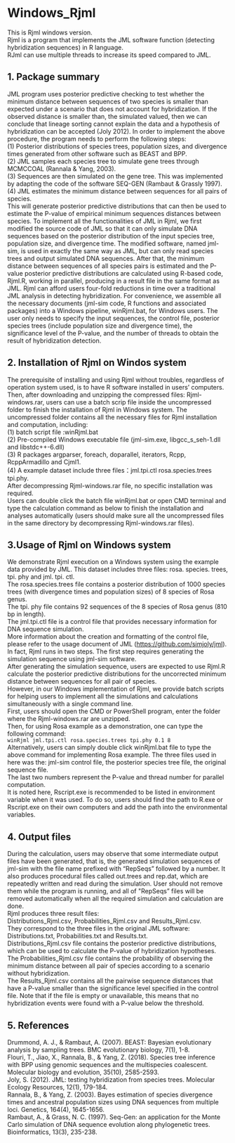 # Windows_Rjml 
This is Rjml windows version.   
Rjml is a program that implements the JML software function (detecting hybridization sequences) in R language.   
RJml can use multiple threads to increase its speed compared to JML.  
## 1. Package summary
JML program uses posterior predictive checking to test whether the minimum distance between sequences of two species is smaller than expected under a scenario that does not account for hybridization.
If the observed distance is smaller than, the simulated valued, then we can conclude that lineage sorting cannot explain the data and a hypothesis of hybridization can be accepted (Joly 2012).
In order to implement the above procedure, the program needs to perform the following steps:  
(1) Posterior distributions of species trees, population sizes, and divergence times generated from other software such as BEAST and BPP.  
(2) JML samples each species tree to simulate gene trees through MCMCCOAL (Rannala & Yang, 2003).  
(3) Sequences are then simulated on the gene tree. This was implemented by adapting the code of the software SEQ-GEN (Rambaut & Grassly 1997).   
(4) JML estimates the minimum distance between sequences for all pairs of species.  
This will generate posterior predictive distributions that can then be used to estimate the P-value of empirical minimum sequences distances between species.
To implement all the functionalities of JML in Rjml, we first modified the source code of JML so that it can only simulate DNA sequences based on the posterior distribution of the input species tree, population size, and divergence time.
The modified software, named jml-sim, is used in exactly the same way as JML, but can only read species trees and output simulated DNA sequences. 
After that, the minimum distance between sequences of all species pairs is estimated and the P-value posterior predictive distributions are calculated using R-based code, Rjml.R, working in parallel, producing in a result file in the same format as JML. 
Rjml can afford users four-fold reductions in time over a traditional JML analysis in detecting hybridization. 
For convenience, we assemble all the necessary documents (jml-sim code, R functions and associated packages) into a Windows pipeline, winRjml.bat, for Windows users. 
The user only needs to specify the input sequences, the control file, posterior species trees (include population size and divergence time), the significance level of the P-value, and the number of threads to obtain the result of hybridization detection.
## 2. Installation of Rjml on Windos system
The prerequisite of installing and using Rjml without troubles, regardless of operation system used, is to have R software installed in users’ computers. 
Then, after downloading and unzipping the compressed files: Rjml-windows.rar, users can use a batch scrip file inside the uncompressed folder to finish the installation of Rjml in Windows system. 
The uncompressed folder contains all the necessary files for Rjml installation and computation, including:  
(1) batch script file :winRjml.bat  
(2) Pre-compiled Windows executable file (jml-sim.exe, libgcc_s_seh-1.dll and libstdc++-6.dll)  
(3) R packages argparser, foreach, doparallel, iterators, Rcpp, RcppArmadillo and Cjml1.  
(4) A example dataset include three files：jml.tpi.ctl rosa.species.trees tpi.phy.  
After decompressing Rjml-windows.rar file, no specific installation was required.  
Users can double click the batch file winRjml.bat or open CMD terminal and type the calculation command as below to finish the installation and analyses automatically (users should make sure all the uncompressed files in the same directory by decompressing Rjml-windows.rar files).
## 3.Usage of Rjml on Windows system
We demonstrate Rjml execution on a Windows system using the example data provided by JML. 
This dataset includes three files: rosa. species. trees, tpi. phy and jml. tpi. ctl.   
The rosa.species.trees file contains a posterior distribution of 1000 species trees (with divergence times and population sizes) of 8 species of Rosa genus.   
The tpi. phy file contains 92 sequences of the 8 species of Rosa genus (810 bp in length).  
The jml.tpi.ctl file is a control file that provides necessary information for DNA sequence simulation.  
More information about the creation and formatting of the control file, please refer to the usage document of JML (https://github.com/simjoly/jml).  
In fact, Rjml runs in two steps. 
The first step requires generating the simulation sequence using jml-sim software.  
After generating the simulation sequence, users are expected to use Rjml.R calculate the posterior predictive distributions for the uncorrected minimum distance between sequences for all pair of species.   
However, in our Windows implementation of Rjml, we provide batch scripts for helping users to implement all the simulations and calculations simultaneously with a single command line.  
First, users should open the CMD or PowerShell program, enter the folder where the Rjml-windows.rar are unzipped.  
Then, for using Rosa example as a demonstration, one can type the following command:  
`winRjml jml.tpi.ctl rosa.species.trees tpi.phy 0.1 8`    
Alternatively, users can simply double click winRjml.bat file to type the above command for implementing Rosa example.
The three files used in here was the: jml-sim control file, the posterior species tree file, the original sequence file.  
The last two numbers represent the P-value and thread number for parallel computation.  
It is noted here, Rscript.exe is recommended to be listed in environment variable when it was used. To do so, users should find the path to R.exe or Rscript.exe on their own computers and add the path into the environmental variables.  
## 4. Output files
During the calculation, users may observe that some intermediate output files have been generated, that is, the generated simulation sequences of jml-sim with the file name prefixed with “RepSeqs” followed by a number. It also produces procedural files called out.trees and rep.dat, which are repeatedly written and read during the simulation. User should not remove them while the program is running, and all of "RepSeqs” files will be removed automatically when all the required simulation and calculation are done.  
Rjml produces three result files:  
Distributions_Rjml.csv, Probabilities_Rjml.csv and Results_Rjml.csv.  
They correspond to the three files in the original JML software: Distributions.txt, Probabilities.txt and Results.txt.  
Distributions_Rjml.csv file contains the posterior predictive distributions, which can be used to calculate the P-value of hybridization hypotheses.  
The Probabilities_Rjml.csv file contains the probability of observing the minimum distance between all pair of species according to a scenario without hybridization.  
The Results_Rjml.csv contains all the pairwise sequence distances that have a P-value smaller than the significance level specified in the control file. Note that if the file is empty or unavailable, this means that no hybridization events were found with a P-value below the threshold.
## 5. References
Drummond, A. J., & Rambaut, A. (2007). BEAST: Bayesian evolutionary analysis by sampling trees. BMC evolutionary biology, 7(1), 1-8.  
Flouri, T., Jiao, X., Rannala, B., & Yang, Z. (2018). Species tree inference with BPP using genomic sequences and the multispecies coalescent. Molecular biology and evolution, 35(10), 2585-2593.  
Joly, S. (2012). JML: testing hybridization from species trees. Molecular Ecology Resources, 12(1), 179-184.  
Rannala, B., & Yang, Z. (2003). Bayes estimation of species divergence times and ancestral population sizes using DNA sequences from multiple loci. Genetics, 164(4), 1645-1656.  
Rambaut, A., & Grass, N. C. (1997). Seq-Gen: an application for the Monte Carlo simulation of DNA sequence evolution along phylogenetic trees. Bioinformatics, 13(3), 235-238.  
